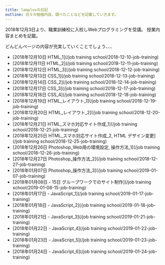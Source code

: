 ```yaml
---
title: lamplusの日記
outline: 日々の勉強内容、調べたことなどを記載していきます。
---
```


2018年12月3日より、職業訓練校に入校しWebプログラミングを受講。
授業内容まとめを記載。

どんどんページの内容が充実していくことでしょう、、、

- [2018年12月10日 HTML_1](/job training school/2018-12-10-job-training)
- [2018年12月11日 HTML_2](/job training school/2018-12-11-job-training)
- [2018年12月12日 HTML_3](/job training school/2018-12-12-job-training)
- [2018年12月13日 CSS_1](/job training school/2018-12-13-job-training)
- [2018年12月14日 CSS_2](/job training school/2018-12-14-job-training)
- [2018年12月17日 CSS_3](/job training school/2018-12-17-job-training)
- [2018年12月18日 CSS_4](/job training school/2018-12-18-job-training)
- [2018年12月19日 HTML_レイアウト_1](/job training school/2018-12-19-job-training)
- [2018年12月20日 HTML_レイアウト_2](/job training school/2018-12-20-job-training)
- [2018年12月21日 HTML_スマホ対応サイト作成_1](/job training school/2018-12-21-job-training)
- [2018年12月25日 HTML_スマホ対応サイト作成_2, HTML デザイン変更](/job training school/2018-12-25-job-training)
- [2018年12月26日 Photoshop_Web用の環境設定, 操作方法_1](/job training school/2018-12-26-job-training)
- [2018年12月27日 Photoshop_操作方法_2](/job training school/2018-12-27-job-training)
- [2018年01月07日 Photoshop_操作方法_3](/job training school/2019-01-07-job-training)
- [2018年01月08日 - 15日 グループワークでのサイト制作](/job training school/2019-01-08-15-job-training)
- [2018年01月17日 - JavaScript_1](/job training school/2019-01-17-job-training)
- [2018年01月18日 - JavaScript_2](/job training school/2019-01-18-job-training)
- [2018年01月21日 - JavaScript_3](/job training school/2019-01-21-job-training)
- [2018年01月22日 - JavaScript_4](/job training school/2019-01-22-job-training)
- [2018年01月23日 - JavaScript_5](/job training school/2019-01-23-job-training)
- [2018年01月24日 - JavaScript_6](/job training school/2019-01-24-job-training)

